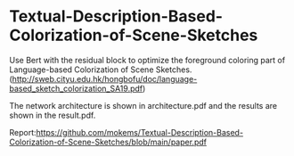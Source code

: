 # Textual-Description-Based-Colorization-of-Scene-Sketches

Use Bert with the residual block to optimize the foreground coloring part of Language-based Colorization of Scene Sketches. (http://sweb.cityu.edu.hk/hongbofu/doc/language-based_sketch_colorization_SA19.pdf)

The network architecture is shown in architecture.pdf and the results are shown in the result.pdf.

Report:https://github.com/mokems/Textual-Description-Based-Colorization-of-Scene-Sketches/blob/main/paper.pdf
